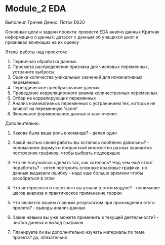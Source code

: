 # Module_2 EDA
Выполнил Грачев Денис. Поток DS20

Основные цели и задачи проекта: провести EDA анализ данных
Краткая информацию о данных: датасет с данным об учащихся школ и признаках влияющих на их оценку

Этапы работы над проектом:
1. Первичная обработка данных. 
2. Просмотр распределение признака для числовых переменных, устраните выбросы.
3. Оценка количества уникальных значений для номинативных переменных.
4. Переодическое преобразование данных
5. Проведение корреляционного аналиа количественных переменных
6. Отбер не коррелирующих переменных
7. Анализ номинативных переменных с устранинием тех, которые не влияют на переменную 'score'
8. Финальное формирование данных и заключение


Дополнительно:
1. Какова была ваша роль в команде? - делал один

2. Какой частью своей работы вы остались особенно довольны? - пониманием формул и прораоткой множество разных вариантов построения графиков, чтобы выбрать подходящие

3. Что не получилось сделать так, как хотелось? Над чем ещё стоит поработать? - хотел построить сложные красивые графики, но данные выдавали ошибку - надо еще больше времени чтобы разобраться в этом

4. Что интересного и полезного вы узнали в этом модуле? - понимание шагов анализа и практическое применение теории

5. Что является вашим главным результатом при прохождении этого проекта? - выводы анализ данных

6. Какие навыки вы уже можете применить в текущей деятельности? - чистка данных и вывод графиков

7. Планируете ли вы дополнительно изучать материалы по теме проекта? да, обязательно
